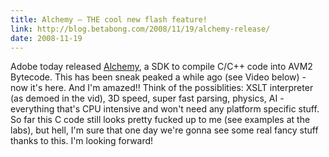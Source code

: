 ```yaml
---
title: Alchemy – THE cool new flash feature!
link: http://blog.betabong.com/2008/11/19/alchemy-release/
date: 2008-11-19
---
```



Adobe today released [Alchemy](http://labs.adobe.com/technologies/alchemy/), a SDK to compile C/C++ code into AVM2 Bytecode. This has been sneak peaked a while ago (see Video below) - now it's here. And I'm amazed!! Think of the possiblities: XSLT interpreter (as demoed in the vid), 3D speed, super fast parsing, physics, AI - everything that's CPU intensive and won't need any platform specific stuff. So far this C code still looks pretty fucked up to me (see examples at the labs), but hell, I'm sure that one day we're gonna see some real fancy stuff thanks to this. I'm looking forward!
